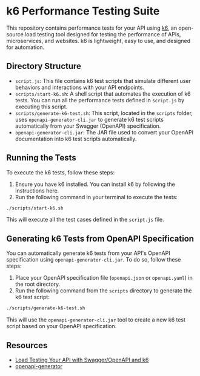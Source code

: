 # k6 Performance Testing Suite

This repository contains performance tests for your API using [k6](https://k6.io/), an open-source load testing tool designed for testing the performance of APIs, microservices, and websites. k6 is lightweight, easy to use, and designed for automation.

## Directory Structure

- `script.js`: This file contains k6 test scripts that simulate different user behaviors and interactions with your API endpoints. 
- `scripts/start-k6.sh`: A shell script that automates the execution of k6 tests. You can run all the performance tests defined in `script.js` by executing this script.
- `scripts/generate-k6-test.sh`: This script, located in the `scripts` folder, uses `openapi-generator-cli.jar` to generate k6 test scripts automatically from your Swagger (OpenAPI) specification.
- `openapi-generator-cli.jar`: The JAR file used to convert your OpenAPI documentation into k6 test scripts automatically.

## Running the Tests

To execute the k6 tests, follow these steps:

1. Ensure you have k6 installed. You can install k6 by following the instructions here.
2. Run the following command in your terminal to execute the tests:
    
``` bash
./scripts/start-k6.sh
```
    
This will execute all the test cases defined in the `script.js` file.
    

## Generating k6 Tests from OpenAPI Specification

You can automatically generate k6 tests from your API's OpenAPI specification using `openapi-generator-cli.jar`. To do so, follow these steps:

1. Place your OpenAPI specification file (`openapi.json` or `openapi.yaml`) in the root directory.
2. Run the following command from the `scripts` directory to generate the k6 test script:
    
``` bash
./scripts/generate-k6-test.sh
```
    
This will use the `openapi-generator-cli.jar` tool to create a new k6 test script based on your OpenAPI specification.
    
## Resources
- [Load Testing Your API with Swagger/OpenAPI and k6](https://k6.io/blog/load-testing-your-api-with-swagger-openapi-and-k6/)
- [openapi-generator](https://github.com/OpenAPITools/openapi-generator#1---installation)
